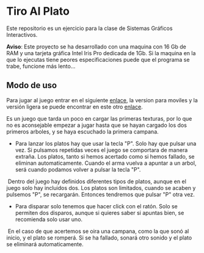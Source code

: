 Tiro Al Plato
========

Este repositorio es un ejercicio para la clase de Sistemas Gráficos Interactivos.

**Aviso**: Este proyecto se ha desarrollado con una maquina con 16 Gb de RAM y una tarjeta gráfica Intel Iris Pro dedicada de 1Gb. Si la maquina en la que lo ejecutas tiene peores especificaciones puede que el programa se trabe, funcione más lento...

## Modo de uso

Para jugar al juego entrar en el siguiente [enlace](https://jorgenieto.github.io/TiroAlPlato), la version para moviles y la versión ligera se puede encontrar en este otro [enlace](https://jorgenieto.github.io/TiroAlPlato/tiny.html).

Es un juego que tarda un poco en cargar las primeras texturas, por lo que no es aconsejable empezar a jugar hasta que se hayan cargado los dos primeros arboles, y se haya escuchado la primera campana.

* Para lanzar los platos hay que usar la tecla "P". Solo hay que pulsar una vez. Si pulsamos repetidas veces el juego se comportara de manera extraña. Los platos, tanto si hemos acertado como si hemos fallado, se eliminan automaticamente. Cuando el arma vuelva a apuntar a un arbol, será cuando podamos volver a pulsar la tecla "P".

  Dentro del juego hay definidos diferentes tipos de platos, aunque en el juego solo hay incluidos dos. Los platos son limitados, cuando se acaben y pulsemos "P", se recargarán. Entonces tendremos que pulsar "P" otra vez.

* Para disparar solo tenemos que hacer click con el ratón. Solo se permiten dos disparos, aunque si quieres saber si apuntas bien, se recomienda solo usar uno.

  En el caso de que acertemos se oira una campana, como la que sonó al inicio, y el plato se romperá. Si se ha fallado, sonará otro sonido y el plato se eliminará automaticamente.



